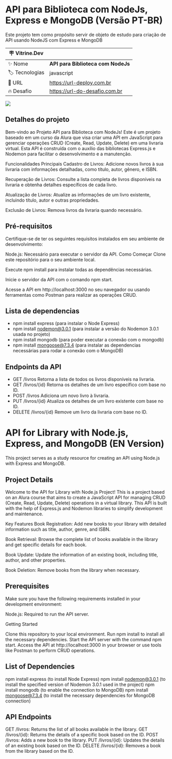 # API para Biblioteca com NodeJs, Express e MongoDB (Versão PT-BR)

Este projeto tem como propósito servir de objeto de estudo para criação de API usando NodeJS com Express e MongoDB

| :placard: Vitrine.Dev |     |
| -------------  | --- |
| :sparkles: Nome        | **API para Biblioteca com NodeJs**
| :label: Tecnologias | javascript
| :rocket: URL         | https://url-deploy.com.br
| :fire: Desafio     | https://url-do-desafio.com.br


![](https://www.ericeiramag.pt/wp-content/uploads/2021/02/bibliotecas.png#vitrinedev)

## Detalhes do projeto

Bem-vindo ao Projeto API para Biblioteca com NodeJs! Este é um projeto baseado em um curso da Alura que visa criar uma API em JavaScript para gerenciar operações CRUD (Create, Read, Update, Delete) em uma livraria virtual. Esta API é construída com o auxílio das bibliotecas Express.js e Nodemon para facilitar o desenvolvimento e a manutenção.

Funcionalidades Principais
Cadastro de Livros: Adicione novos livros à sua livraria com informações detalhadas, como título, autor, gênero, e ISBN.

Recuperação de Livros: Consulte a lista completa de livros disponíveis na livraria e obtenha detalhes específicos de cada livro.

Atualização de Livros: Atualize as informações de um livro existente, incluindo título, autor e outras propriedades.

Exclusão de Livros: Remova livros da livraria quando necessário.

## Pré-requisitos
Certifique-se de ter os seguintes requisitos instalados em seu ambiente de desenvolvimento:

Node.js: Necessário para executar o servidor da API.
Como Começar
Clone este repositório para o seu ambiente local.

Execute npm install para instalar todas as dependências necessárias.

Inicie o servidor da API com o comando npm start.

Acesse a API em http://localhost:3000 no seu navegador ou usando ferramentas como Postman para realizar as operações CRUD.

## Lista de dependencias
- npm install express (para instalar o Node Express)
- npm install nodemon@3.0.1 (para instalar a versão do Nodemon 3.0.1 usada no projeto)
- npm install mongodb (para poder executar a conexão com o mongodb)
- npm install mongoose@7.3.4 (para instalar as dependencias necessárias para rodar a conexão com o MongoDB)
## Endpoints da API
- GET /livros Retorna a lista de todos os livros disponíveis na livraria.
- GET /livros/{id} Retorna os detalhes de um livro específico com base no ID.
- POST /livros Adiciona um novo livro à livraria.
- PUT /livros/{id} Atualiza os detalhes de um livro existente com base no ID.
- DELETE /livros/{id} Remove um livro da livraria com base no ID.



# API for Library with Node.js, Express, and MongoDB (EN Version)

This project serves as a study resource for creating an API using Node.js with Express and MongoDB.

## Project Details

Welcome to the API for Library with Node.js Project! This is a project based on an Alura course that aims to create a JavaScript API for managing CRUD (Create, Read, Update, Delete) operations in a virtual library. This API is built with the help of Express.js and Nodemon libraries to simplify development and maintenance.

Key Features
Book Registration: Add new books to your library with detailed information such as title, author, genre, and ISBN.

Book Retrieval: Browse the complete list of books available in the library and get specific details for each book.

Book Update: Update the information of an existing book, including title, author, and other properties.

Book Deletion: Remove books from the library when necessary.

## Prerequisites
Make sure you have the following requirements installed in your development environment:

Node.js: Required to run the API server.

Getting Started

Clone this repository to your local environment.
Run npm install to install all the necessary dependencies.
Start the API server with the command npm start.
Access the API at http://localhost:3000 in your browser or use tools like Postman to perform CRUD operations.

## List of Dependencies
npm install express (to install Node Express)
npm install nodemon@3.0.1 (to install the specified version of Nodemon 3.0.1 used in the project)
npm install mongodb (to enable the connection to MongoDB)
npm install mongoose@7.3.4 (to install the necessary dependencies for MongoDB connection)

## API Endpoints
GET /livros: Returns the list of all books available in the library.
GET /livros/{id}: Returns the details of a specific book based on the ID.
POST /livros: Adds a new book to the library.
PUT /livros/{id}: Updates the details of an existing book based on the ID.
DELETE /livros/{id}: Removes a book from the library based on the ID.